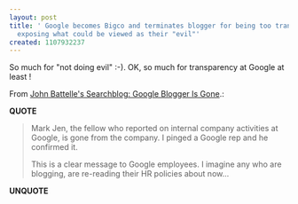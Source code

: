 ```yaml
---
layout: post
title: ' Google becomes Bigco and terminates blogger for being too transparent and
  exposing what could be viewed as their "evil"'
created: 1107932237
---
```

<p>So much for "not doing evil" :-). OK, so much for transparency at Google at least ! </p><p>From <a href="http://battellemedia.com/archives/001248.php">John Battelle's Searchblog: Google Blogger Is Gone</a>.:</p>
<p><b>QUOTE</b></p><blockquote><p>Mark Jen, the fellow who reported on internal company activities at Google, is gone from the company. I pinged a Google rep and he confirmed it.
</p>
<p>This is a clear message to Google employees. I imagine any who are blogging, are re-reading their HR policies about now...</p></blockquote><p><b>UNQUOTE</b></p>



